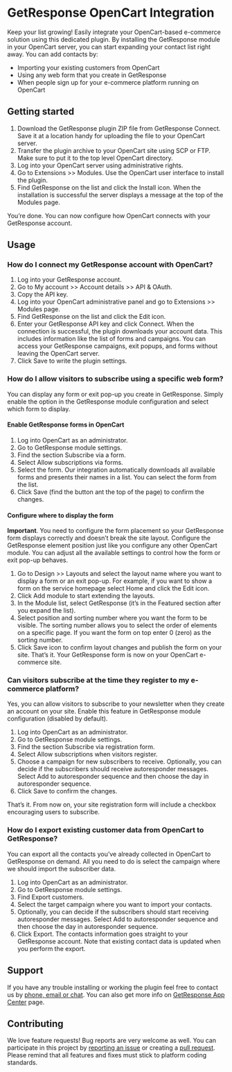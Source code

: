 # GetResponse OpenCart Integration

Keep your list growing! Easily integrate your OpenCart-based e-commerce solution using this dedicated plugin. By installing the GetResponse module in your OpenCart server, you can start expanding your contact list right away. You can add contacts by:
 
- Importing your existing customers from OpenCart
- Using any web form that you create in GetResponse
- When people sign up for your e-commerce platform running on OpenCart

## Getting started

1. Download the GetResponse plugin ZIP file from GetResponse Connect. Save it at a location handy for uploading the file to your OpenCart server.
2. Transfer the plugin archive to your OpenCart site using SCP or FTP. Make sure to put it to the top level OpenCart directory.
3. Log into your OpenCart server using administrative rights.
4. Go to Extensions >> Modules. Use the OpenCart user interface to install the plugin.
5. Find GetResponse on the list and click the Install icon. When the installation is successful the server displays a message at the top of the Modules page.

You’re done. You can now configure how OpenCart connects with your GetResponse account.

## Usage

### How do I connect my GetResponse account with OpenCart?

1. Log into your GetResponse account.
2. Go to My account >> Account details >> API & OAuth.
3. Copy the API key.
4. Log into your OpenCart administrative panel and go to Extensions >> Modules page.
5. Find GetResponse on the list and click the Edit icon.
6. Enter your GetResponse API key and click Connect. When the connection is successful, the plugin downloads your account data. This includes information like the list of forms and campaigns. You can access your GetResponse campaigns, exit popups, and forms without leaving the OpenCart server.
7. Click Save to write the plugin settings.

### How do I allow visitors to subscribe using a specific web form?

You can display any form or exit pop-up you create in GetResponse. Simply enable the option in the GetResponse module configuration and select which form to display.

#### Enable GetResponse forms in OpenCart

1. Log into OpenCart as an administrator.
2. Go to GetResponse module settings.
3. Find the section Subscribe via a form.
4. Select Allow subscriptions via forms.
5. Select the form. Our integration automatically downloads all available forms and presents their names in a list. You can select the form from the list.
6. Click Save (find the button ant the top of the page) to confirm the changes.

#### Configure where to display the form

**Important**. You need to configure the form placement so your GetResponse form displays correctly and doesn’t break the site layout. Configure the GetResponse element position just like you configure any other OpenCart module. You can adjust all the available settings to control how the form or exit pop-up behaves.

1. Go to Design >> Layouts and select the layout name where you want to display a form or an exit pop-up. For example, if you want to show a form on the service homepage select Home and click the Edit icon.
2. Click Add module to start extending the layouts.
3. In the Module list, select GetResponse (it’s in the Featured section after you expand the list).
4. Select position and sorting number where you want the form to be visible. The sorting number allows you to select the order of elements on a specific page. If you want the form on top enter 0 (zero) as the sorting number.
5. Click Save icon to confirm layout changes and publish the form on your site.
That’s it. Your GetResponse form is now on your OpenCart e-commerce site.

### Can visitors subscribe at the time they register to my e-commerce platform?

Yes, you can allow visitors to subscribe to your newsletter when they create an account on your site. Enable this feature in GetResponse module configuration (disabled by default).

1. Log into OpenCart as an administrator.
2. Go to GetResponse module settings.
3. Find the section Subscribe via registration form.
4. Select Allow subscriptions when visitors register.
5. Choose a campaign for new subscribers to receive. Optionally, you can decide if the subscribers should receive autoresponder messages. Select Add to autoresponder sequence and then choose the day in autoresponder sequence.
6. Click Save to confirm the changes.

That’s it. From now on, your site registration form will include a checkbox encouraging users to subscribe.

### How do I export existing customer data from OpenCart to GetResponse?

You can export all the contacts you’ve already collected in OpenCart to GetResponse on demand. All you need to do is select the campaign where we should import the subscriber data.

1. Log into OpenCart as an administrator.
2. Go to GetResponse module settings.
3. Find Export customers.
4. Select the target campaign where you want to import your contacts.
5. Optionally, you can decide if the subscribers should start receiving autoresponder messages. Select Add to autoresponder sequence and then choose the day in autoresponder sequence.
6. Click Export. The contacts information goes straight to your GetResponse account. Note that existing contact data is updated when you perform the export.

## Support

If you have any trouble installing or working the plugin feel free to contact us by [phone, email or chat](https://support.getresponse.com/). You can also get more info on [GetResponse App Center](https://connect.getresponse.com/) page.

## Contributing

We love feature requests! Bug reports are very welcome as well. You can participate in this project by [reporting an issue](https://github.com/GetResponse/opencart/issues) or creating a [pull request](https://github.com/GetResponse/opencart/pulls). Please remind that all features and fixes must stick to platform coding standards.